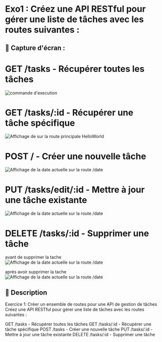 # Exo1 : Créez une API RESTful pour gérer une liste de tâches avec les routes suivantes :


## 📸 Capture d'écran  :

# GET /tasks - Récupérer toutes les tâches
![commande d'execution](../../capture/TP2/EXO2/accueil.png) 

# GET /tasks/:id - Récupérer une tâche spécifique
![Affichage de sur la route principale HelloWorld](../../capture/TP2/EXO2/recuperer_une_tache.png)  

# POST / - Créer une nouvelle tâche
![Affichage de la date actuelle sur la route /date](../../capture/TP2/EXO2/accueil.png)  

# PUT /tasks/edit/:id - Mettre à jour une tâche existante
![Affichage de la date actuelle sur la route /date](../../capture/TP2/EXO2/edit_task.png)  

# DELETE /tasks/:id - Supprimer une tâche

avant de supprimer la tache
![Affichage de la date actuelle sur la route /date](../../capture/TP2/EXO2/AVANT_delete.png)  

après avoir supprimer la tache
![Affichage de la date actuelle sur la route /date](../../capture/TP2/EXO2/AFTER_delete.png)  

## 📝 Description  

Exercice 1: Créer un ensemble de routes pour une API de gestion de tâches
Créez une API RESTful pour gérer une liste de tâches avec les routes suivantes :

GET /tasks - Récupérer toutes les tâches
GET /tasks/:id - Récupérer une tâche spécifique
POST /tasks - Créer une nouvelle tâche
PUT /tasks/:id - Mettre à jour une tâche existante
DELETE /tasks/:id - Supprimer une tâche

